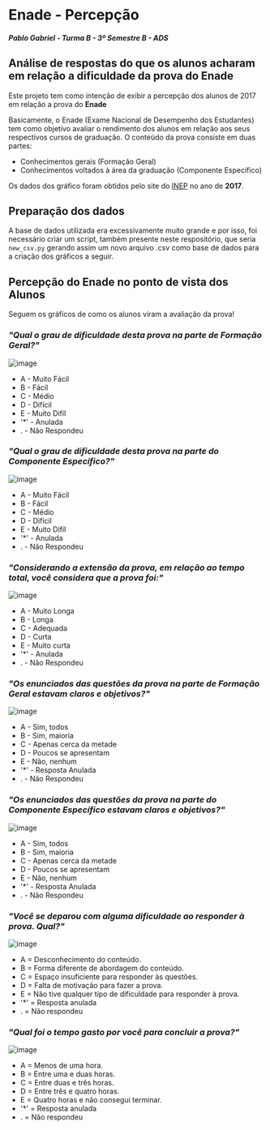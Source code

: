 # Enade - Percepção
##### Pablo Gabriel - Turma B - 3º Semestre B - ADS

## Análise de respostas do que os alunos acharam em relação a dificuldade da prova do Enade

Este projeto tem como intenção de exibir a percepção dos alunos de 2017 em relação a prova do **Enade**

Basicamente, o Enade (Exame Nacional de Desempenho dos Estudantes) tem como objetivo avaliar o rendimento dos alunos em relação aos seus respectivos cursos de graduação. O conteúdo da prova consiste em duas partes:

* Conhecimentos gerais (Formação Geral)
* Conhecimentos voltados à área da graduação (Componente Específico)

Os dados dos gráfico foram obtidos pelo site do [INEP](http://inep.gov.br/microdados) no ano de **2017**.

## Preparação dos dados

A base de dados utilizada era excessivamente muito grande e por isso, foi necessário criar um script, também presente neste respositório, que seria `new_csv.py` gerando assim um novo arquivo .csv como base de dados para a criação dos gráficos a seguir.

## Percepção do Enade no ponto de vista dos Alunos

Seguem os gráficos de como os alunos viram a avaliação da prova!

### *"Qual o grau de dificuldade desta prova na parte de Formação Geral?"*

![image](https://user-images.githubusercontent.com/39538844/69902207-7e51b800-1369-11ea-9a14-2eb0234dcfdc.png)

* A - Muito Fácil
* B - Fácil
* C - Médio
* D - Difícil
* E - Muito Difíl
* '*' - Anulada
* . - Não Respondeu



### *"Qual o grau de dificuldade desta prova na parte do Componente Específico?"*

![image](https://user-images.githubusercontent.com/39538844/69902170-1ac78a80-1369-11ea-8a90-f69c4690c834.png)

* A - Muito Fácil
* B - Fácil
* C - Médio
* D - Difícil
* E - Muito Difíl
* '*' - Anulada
* . - Não Respondeu



### *"Considerando a extensão da prova, em relação ao tempo total, você considera que a prova foi:"*

![image](https://user-images.githubusercontent.com/39538844/69902396-12bd1a00-136c-11ea-8cd0-92ca8e8ec5ad.png)

* A - Muito Longa
* B - Longa
* C - Adequada
* D - Curta
* E - Muito curta
* '*' - Anulada
* . - Não Respondeu



### *"Os enunciados das questões da prova na parte de Formação Geral estavam claros e objetivos?"*

![image](https://user-images.githubusercontent.com/39538844/69902440-a989d680-136c-11ea-87d8-d97c2bd41831.png)

* A - Sim, todos
* B - Sim, maioria
* C - Apenas cerca da metade
* D - Poucos se apresentam
* E - Não, nenhum
* '*' - Resposta Anulada
* . - Não Respondeu



### *"Os enunciados das questões da prova na parte do Componente Específico estavam claros e objetivos?"*

![image](https://user-images.githubusercontent.com/39538844/69902514-8dd30000-136d-11ea-8eb1-11004cfba12f.png)

* A - Sim, todos
* B - Sim, maioria
* C - Apenas cerca da metade
* D - Poucos se apresentam
* E - Não, nenhum
* '*' - Resposta Anulada
* . - Não Respondeu



### *"Você se deparou com alguma dificuldade ao responder à prova. Qual?"*

![image](https://user-images.githubusercontent.com/39538844/69902670-1900c580-136f-11ea-8cbd-5bdb24c12c5e.png)

* A = Desconhecimento do conteúdo.
* B = Forma diferente de abordagem do conteúdo.
* C = Espaço insuficiente para responder às questões.
* D = Falta de motivação para fazer a prova.
* E = Não tive qualquer tipo de dificuldade para responder à prova.
* '*' = Resposta anulada
* . = Não respondeu 



### *"Qual foi o tempo gasto por você para concluir a prova?"*

![image](https://user-images.githubusercontent.com/39538844/69902768-f0c59680-136f-11ea-974a-159f6ea33769.png)

* A = Menos de uma hora.
* B = Entre uma e duas horas.
* C = Entre duas e três horas.
* D = Entre três e quatro horas.
* E = Quatro horas e não consegui terminar.
* '*' = Resposta anulada
* . = Não respondeu
